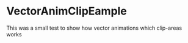 # VectorAnimClipEample

This was a small test to show how vector animations which clip-areas works 
